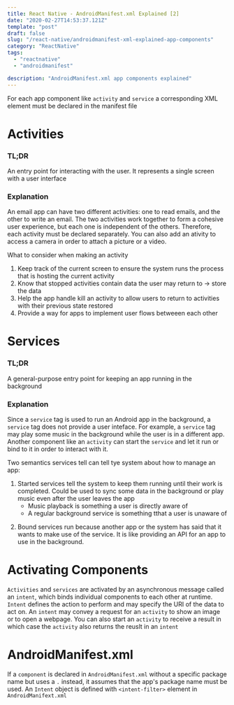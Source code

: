 ```yaml
---
title: React Native - AndroidManifest.xml Explained [2]
date: "2020-02-27T14:53:37.121Z"
template: "post"
draft: false
slug: "/react-native/androidmanifest-xml-explained-app-components"
category: "ReactNative"
tags:
  - "reactnative"
  - "androidmanifest"

description: "AndroidManifest.xml app components explained"
---
```


For each app component like `activity` and `service` a corresponding XML element must be declared in the manifest file

# Activities

### TL;DR

An entry point for interacting with the user. It represents a single screen with a user interface

### Explanation

An email app can have two different activities: one to read emails, and the other to write an email. The two activities work together to form a cohesive user experience, but each one is independent of the others. Therefore, each activity must be declared separately. You can also add an ativity to access a camera in order to attach a picture or a video.

What to consider when making an activity

1. Keep track of the current screen to ensure the system runs the process that is hosting the current activity
2. Know that stopped activities contain data the user may return to -> store the data
3. Help the app handle kill an activity to allow users to return to activities with their previous state restored
4. Provide a way for apps to implement user flows betweeen each other

# Services

### TL;DR

A general-purpose entry point for keeping an app running in the background

### Explanation

Since a `service` tag is used to run an Android app in the background, a `service` tag does not provide a user inteface. For example, a `service` tag may play some music in the background while the user is in a different app. Another component like an `activity` can start the `service` and let it run or bind to it in order to interact with it.

Two semantics services tell can tell tye system about how to manage an app:

1. Started services tell the system to keep them running until their work is completed. Could be used to sync some data in the background or play music even after the user leaves the app
   - Music playback is something a user is directly aware of
   - A regular background service is something tthat a user is unaware of

2) Bound services run because another app or the system has said that it wants to make use of the service. It is like providing an API for an app to use in the background.

# Activating Components

`Activities` and `services` are activated by an asynchronous message called an `intent`, which binds individual components to each other at runtime. `Intent` defines the action to perform and may specify the URI of the data to act on. An `intent` may convey a request for an `activity` to show an image or to open a webpage. You can also start an `activity` to receive a result in which case the `activity` also returns the reuslt in an `intent`

# AndroidManifest.xml

If a `component` is declared in `AndroidManifest.xml` without a specific package name but uses a `.` instead, it assumes that the app's package name must be used. An `Intent` object is defined with `<intent-filter>` element in `AndroidManifext.xml`

